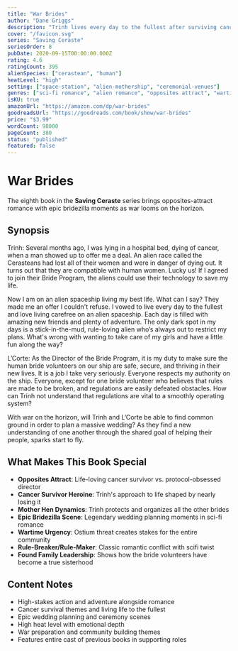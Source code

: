 ```yaml
---
title: "War Brides"
author: "Dane Griggs"
description: "Trinh lives every day to the fullest after surviving cancer, while L'Corte's job is keeping all the bride volunteers safe and following protocols. When the rule-maker falls for the ultimate rule-breaker, sparks fly just as war becomes inevitable."
cover: "/favicon.svg"
series: "Saving Ceraste"
seriesOrder: 8
pubDate: 2020-09-15T00:00:00.000Z
rating: 4.6
ratingCount: 395
alienSpecies: ["cerastean", "human"]
heatLevel: "high"
setting: ["space-station", "alien-mothership", "ceremonial-venues"]
genres: ["sci-fi romance", "alien romance", "opposites attract", "wartime romance"]
isKU: true
amazonUrl: "https://amazon.com/dp/war-brides"
goodreadsUrl: "https://goodreads.com/book/show/war-brides"
price: "$3.99"
wordCount: 98000
pageCount: 380
status: "published"
featured: false
---
```


# War Brides

The eighth book in the **Saving Ceraste** series brings opposites-attract romance with epic bridezilla moments as war looms on the horizon.

## Synopsis

Trinh: Several months ago, I was lying in a hospital bed, dying of cancer, when a man showed up to offer me a deal. An alien race called the Cerasteans had lost all of their women and were in danger of dying out. It turns out that they are compatible with human women. Lucky us! If I agreed to join their Bride Program, the aliens could use their technology to save my life.

Now I am on an alien spaceship living my best life. What can I say? They made me an offer I couldn't refuse. I vowed to live every day to the fullest and love living carefree on an alien spaceship. Each day is filled with amazing new friends and plenty of adventure. The only dark spot in my days is a stick-in-the-mud, rule-loving alien who’s always out to restrict my plans. What's wrong with wanting to take care of my girls and have a little fun along the way?

L’Corte: As the Director of the Bride Program, it is my duty to make sure the human bride volunteers on our ship are safe, secure, and thriving in their new lives. It is a job I take very seriously. Everyone respects my authority on the ship. Everyone, except for one bride volunteer who believes that rules are made to be broken, and regulations are easily defeated obstacles. How can Trinh not understand that regulations are vital to a smoothly operating system?

With war on the horizon, will Trinh and L’Corte be able to find common ground in order to plan a massive wedding? As they find a new understanding of one another through the shared goal of helping their people, sparks start to fly.

## What Makes This Book Special

- **Opposites Attract**: Life-loving cancer survivor vs. protocol-obsessed director
- **Cancer Survivor Heroine**: Trinh's approach to life shaped by nearly losing it
- **Mother Hen Dynamics**: Trinh protects and organizes all the other brides
- **Epic Bridezilla Scene**: Legendary wedding planning moments in sci-fi romance
- **Wartime Urgency**: Ostium threat creates stakes for the entire community
- **Rule-Breaker/Rule-Maker**: Classic romantic conflict with scifi twist
- **Found Family Leadership**: Shows how the bride volunteers have become a true sisterhood

## Content Notes

- High-stakes action and adventure alongside romance
- Cancer survival themes and living life to the fullest
- Epic wedding planning and ceremony scenes
- High heat level with emotional depth
- War preparation and community building themes
- Features entire cast of previous books in supporting roles